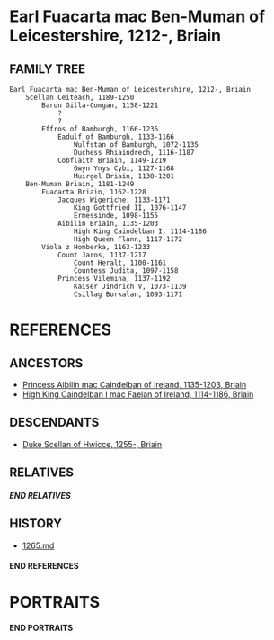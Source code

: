 # Earl Fuacarta mac Ben-Muman of Leicestershire, 1212-, Briain

## FAMILY TREE

```
Earl Fuacarta mac Ben-Muman of Leicestershire, 1212-, Briain
    Scellan Ceiteach, 1189-1250
        Baron Gilla-Comgan, 1158-1221
            ?
            ?
        Effros of Bamburgh, 1166-1236
            Eadulf of Bamburgh, 1133-1166
                Wulfstan of Bamburgh, 1072-1135
                Duchess Rhiaindrech, 1116-1187
            Cobflaith Briain, 1149-1219
                Gwyn Ynys Cybi, 1127-1168
                Muirgel Briain, 1130-1201
    Ben-Muman Briain, 1181-1249
        Fuacarta Briain, 1162-1228
            Jacques Wigeriche, 1133-1171
                King Gottfried II, 1076-1147
                Ermessinde, 1098-1155
            Aibilin Briain, 1135-1203
                High King Caindelban I, 1114-1186
                High Queen Flann, 1117-1172
        Viola z Homberka, 1163-1233
            Count Jaros, 1137-1217
                Count Heralt, 1100-1161
                Countess Judita, 1097-1158
            Princess Vilemina, 1137-1192
                Kaiser Jindrich V, 1073-1139
                Csillag Borkalan, 1093-1171
```

# REFERENCES

## ANCESTORS
* [Princess Aibilin mac Caindelban of Ireland, 1135-1203, Briain](aibilin_mac_caindelban_1135.md)
* [High King Caindelban I mac Faelan of Ireland, 1114-1186, Briain](caindelban_i_mac_faelan_1114.md)

## DESCENDANTS
* [Duke Scellan of Hwicce, 1255-, Briain](scellan_1255.md)

## RELATIVES

##### END RELATIVES 
## HISTORY
* [1265.md](../h/1265.md)

#### END REFERENCES

# PORTRAITS

#### END PORTRAITS

